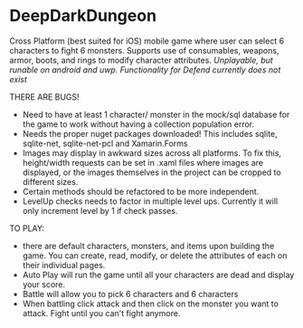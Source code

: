# DeepDarkDungeon
Cross Platform (best suited for iOS) mobile game where user can select 6 characters to fight 6 monsters. Supports use of consumables, weapons, armor, boots, and rings to modify character attributes.
*Unplayable, but runable on android and uwp.* *Functionality for Defend currently does not exist*


THERE ARE BUGS! 
- Need to have at least 1 character/ monster in the mock/sql database for the game to work without having a collection population error. 
- Needs the proper nuget packages downloaded! This includes sqlite, sqlite-net, sqlite-net-pcl and Xamarin.Forms
- Images may display in awkward sizes across all platforms. To fix this, height/width requests can be set in .xaml files where images are displayed, or the images themselves in the project can be cropped to different sizes.
- Certain methods should be refactored to be more independent. 
- LevelUp checks needs to factor in multiple level ups. Currently it will only increment level by 1 if check passes.

TO PLAY:
- there are default characters, monsters, and items upon building the game. You can create, read, modify, or delete the attributes of each on their individual pages. 
- Auto Play will run the game until all your characters are dead and display your score. 
- Battle will allow you to pick 6 characters and 6 characters
- When battling click attack and then click on the monster you want to attack. Fight until you can't fight anymore. 
